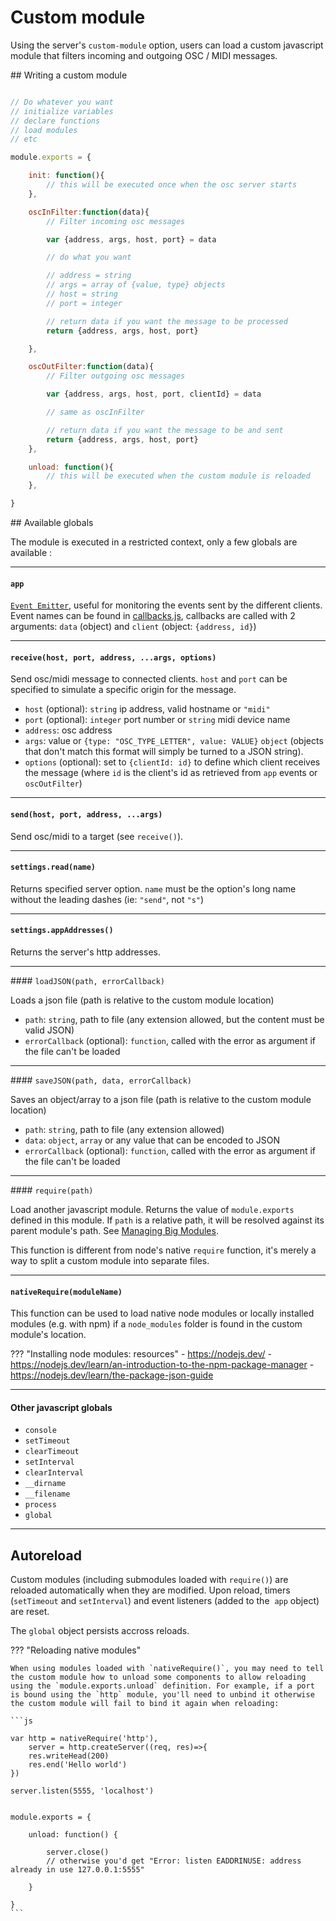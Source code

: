 # Custom module

Using the server's `custom-module` option, users can load a custom javascript module that filters incoming and outgoing OSC / MIDI messages.

## Writing a custom module


```js

// Do whatever you want
// initialize variables
// declare functions
// load modules
// etc

module.exports = {

    init: function(){
        // this will be executed once when the osc server starts
    },

    oscInFilter:function(data){
        // Filter incoming osc messages

        var {address, args, host, port} = data

        // do what you want

        // address = string
        // args = array of {value, type} objects
        // host = string
        // port = integer

        // return data if you want the message to be processed
        return {address, args, host, port}

    },

    oscOutFilter:function(data){
        // Filter outgoing osc messages

        var {address, args, host, port, clientId} = data

        // same as oscInFilter

        // return data if you want the message to be and sent
        return {address, args, host, port}
    },

    unload: function(){
        // this will be executed when the custom module is reloaded
    },

}

```

## Available globals

The module is executed in a restricted context, only a few globals are available :

----

#### `app`
[`Event Emitter`](https://nodejs.org/api/events.html#events_class_eventemitter), useful for monitoring the events sent by the different clients. Event names can be found in [callbacks.js](https://github.com/jean-emmanuel/open-stage-control/blob/master/src/server/callbacks.js), callbacks are called with 2 arguments: `data` (object) and `client` (object: `{address, id}`)

----

#### `receive(host, port, address, ...args, options)`

Send osc/midi message to connected clients. `host` and `port` can be specified to simulate a specific origin for the message.

- `host` (optional): `string` ip address, valid hostname or `"midi"`
- `port` (optional): `integer` port number or `string` midi device name
- `address`: osc address
- `args`: value or `{type: "OSC_TYPE_LETTER", value: VALUE}` `object` (objects that don't match this format will simply be turned to a JSON string).
- `options` (optional): set to `{clientId: id}` to define which client receives the message (where `id` is the client's id as retrieved from `app` events or `oscOutFilter`)

----

#### `send(host, port, address, ...args)`

Send osc/midi to a target (see `receive()`).

----

#### `settings.read(name)`

Returns specified server option. `name` must be the option's long name without the leading dashes (ie: `"send"`, not `"s"`)

----

#### `settings.appAddresses()`

Returns the server's http addresses.

----

#### `loadJSON(path, errorCallback)`

Loads a json file (path is relative to the custom module location)

- `path`: `string`, path to file (any extension allowed, but the content must be valid JSON)
- `errorCallback` (optional): `function`, called with the error as argument if the file can't be loaded


----

#### `saveJSON(path, data, errorCallback)`

Saves an object/array to a json file (path is relative to the custom module location)

- `path`: `string`, path to file (any extension allowed)
- `data`: `object`, `array` or any value that can be encoded to JSON
- `errorCallback` (optional): `function`, called with the error as argument if the file can't be loaded

----

#### `require(path)`

Load another javascript module. Returns the value of `module.exports` defined in this module. If `path` is a relative path, it will be resolved against its parent module's path. See [Managing Big Modules](../managing-big-modules).

This function is different from node's native `require` function, it's merely a way to split a custom module into separate files.

----

#### `nativeRequire(moduleName)`

This function can be used to load native node modules or locally installed modules (e.g. with npm) if a `node_modules` folder is found in the custom module's location.

??? "Installing node modules: resources"
    - https://nodejs.dev/
    - https://nodejs.dev/learn/an-introduction-to-the-npm-package-manager
    - https://nodejs.dev/learn/the-package-json-guide

----

#### Other javascript globals

- `console`
- `setTimeout`
- `clearTimeout`
- `setInterval`
- `clearInterval`
- `__dirname`
- `__filename`
- `process`
- `global`

----


## Autoreload

Custom modules (including submodules loaded with `require()`) are reloaded automatically when they are modified. Upon reload, timers (`setTimeout` and `setInterval`) and event listeners (added to the  `app` object) are reset.

The `global` object persists accross reloads.

??? "Reloading native modules"

    When using modules loaded with `nativeRequire()`, you may need to tell the custom module how to unload some components to allow reloading using the `module.exports.unload` definition. For example, if a port is bound using the `http` module, you'll need to unbind it otherwise the custom module will fail to bind it again when reloading:

    ```js

    var http = nativeRequire('http'),
        server = http.createServer((req, res)=>{
        res.writeHead(200)
        res.end('Hello world')
    })

    server.listen(5555, 'localhost')


    module.exports = {

        unload: function() {

            server.close()
            // otherwise you'd get "Error: listen EADDRINUSE: address already in use 127.0.0.1:5555"

        }

    }
    ```
